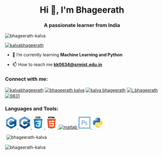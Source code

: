 <h1 align="center">Hi 👋, I'm Bhageerath</h1>
<h3 align="center">A passionate learner from India</h3>

<p align="left"> <img src="https://komarev.com/ghpvc/?username=bhageerath-kalva&label=Profile%20views&color=0e75b6&style=flat" alt="bhageerath-kalva" /> </p>

<p align="left"> <a href="https://twitter.com/kalvabhageerath" target="blank"><img src="https://img.shields.io/twitter/follow/kalvabhageerath?logo=twitter&style=for-the-badge" alt="kalvabhageerath" /></a> </p>

- 🌱 I’m currently learning **Machine Learning and Python**

- 📫 How to reach me **kk0634@srmist.edu.in**

<h3 align="left">Connect with me:</h3>
<p align="left">
<a href="https://twitter.com/kalvabhageerath" target="blank"><img align="center" src="https://raw.githubusercontent.com/rahuldkjain/github-profile-readme-generator/master/src/images/icons/Social/twitter.svg" alt="kalvabhageerath" height="30" width="40" /></a>
<a href="https://linkedin.com/in/bhageerath kalva" target="blank"><img align="center" src="https://raw.githubusercontent.com/rahuldkjain/github-profile-readme-generator/master/src/images/icons/Social/linked-in-alt.svg" alt="bhageerath kalva" height="30" width="40" /></a>
<a href="https://fb.com/kalva bhageerath" target="blank"><img align="center" src="https://raw.githubusercontent.com/rahuldkjain/github-profile-readme-generator/master/src/images/icons/Social/facebook.svg" alt="kalva bhageerath" height="30" width="40" /></a>
<a href="https://instagram.com/i_bhageerath" target="blank"><img align="center" src="https://raw.githubusercontent.com/rahuldkjain/github-profile-readme-generator/master/src/images/icons/Social/instagram.svg" alt="i_bhageerath" height="30" width="40" /></a>
<a href="https://discord.gg/9831" target="blank"><img align="center" src="https://raw.githubusercontent.com/rahuldkjain/github-profile-readme-generator/master/src/images/icons/Social/discord.svg" alt="9831" height="30" width="40" /></a>
</p>

<h3 align="left">Languages and Tools:</h3>
<p align="left"> <a href="https://www.cprogramming.com/" target="_blank" rel="noreferrer"> <img src="https://raw.githubusercontent.com/devicons/devicon/master/icons/c/c-original.svg" alt="c" width="40" height="40"/> </a> <a href="https://www.w3schools.com/cpp/" target="_blank" rel="noreferrer"> <img src="https://raw.githubusercontent.com/devicons/devicon/master/icons/cplusplus/cplusplus-original.svg" alt="cplusplus" width="40" height="40"/> </a> <a href="https://www.w3schools.com/css/" target="_blank" rel="noreferrer"> <img src="https://raw.githubusercontent.com/devicons/devicon/master/icons/css3/css3-original-wordmark.svg" alt="css3" width="40" height="40"/> </a> <a href="https://www.w3.org/html/" target="_blank" rel="noreferrer"> <img src="https://raw.githubusercontent.com/devicons/devicon/master/icons/html5/html5-original-wordmark.svg" alt="html5" width="40" height="40"/> </a> <a href="https://www.mathworks.com/" target="_blank" rel="noreferrer"> <img src="https://upload.wikimedia.org/wikipedia/commons/2/21/Matlab_Logo.png" alt="matlab" width="40" height="40"/> </a> <a href="https://www.photoshop.com/en" target="_blank" rel="noreferrer"> <img src="https://raw.githubusercontent.com/devicons/devicon/master/icons/photoshop/photoshop-line.svg" alt="photoshop" width="40" height="40"/> </a> <a href="https://www.python.org" target="_blank" rel="noreferrer"> <img src="https://raw.githubusercontent.com/devicons/devicon/master/icons/python/python-original.svg" alt="python" width="40" height="40"/> </a> </p>

<p>&nbsp;<img align="center" src="https://github-readme-stats.vercel.app/api?username=bhageerath-kalva&show_icons=true&locale=en" alt="bhageerath-kalva" /></p>

<p><img align="center" src="https://github-readme-streak-stats.herokuapp.com/?user=bhageerath-kalva&" alt="bhageerath-kalva" /></p>
